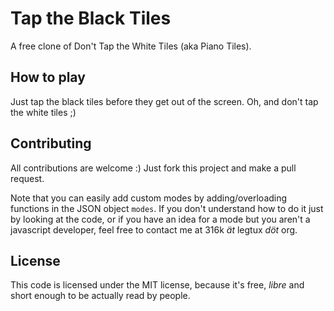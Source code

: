 Tap the Black Tiles
======================

A free clone of Don't Tap the White Tiles (aka Piano Tiles).

## How to play

Just tap the black tiles before they get out of the screen. Oh, and don't tap
the white tiles ;)

## Contributing

All contributions are welcome :) Just fork this project and make a pull
request.

Note that you can easily add custom modes by adding/overloading functions in the
JSON object `modes`. If you don't understand how to do it just by looking at
the code, or if you have an idea for a mode but you aren't a javascript
developer, feel free to contact me at 316k *ät* legtux *döt* org.

## License

This code is licensed under the MIT license, because it's free, *libre*
and short enough to be actually read by people.
